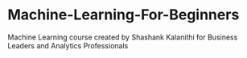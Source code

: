 # Machine-Learning-For-Beginners
Machine Learning course created by Shashank Kalanithi for Business Leaders and Analytics Professionals
